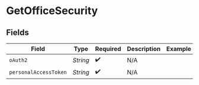 # GetOfficeSecurity


## Fields

| Field                 | Type                  | Required              | Description           | Example               |
| --------------------- | --------------------- | --------------------- | --------------------- | --------------------- |
| `oAuth2`              | *String*              | :heavy_check_mark:    | N/A                   |                       |
| `personalAccessToken` | *String*              | :heavy_check_mark:    | N/A                   |                       |